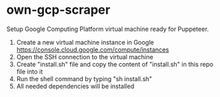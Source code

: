 # own-gcp-scraper
Setup Google Computing Platform virtual machine ready for Puppeteer.

1. Create a new virtual machine instance in Google https://console.cloud.google.com/compute/instances
2. Open the SSH connection to the virtual machine
3. Create "install.sh" file and copy the content of "install.sh" in this repo file into it 
4. Run the shell command by typing "sh install.sh"
5. All needed dependencies will be installed
